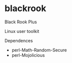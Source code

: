 # blackrook

Black Rook Plus

Linux user toolkit

Dependences

* perl-Math-Random-Secure
* perl-Mojolicious
